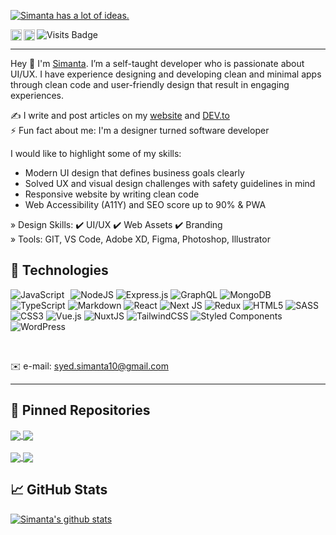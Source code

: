 [![Simanta has a lot of ideas.](https://github.com/syedsimanta03/syedsimanta03/raw/master/cover.gif)](https://designcoder.netlify.app/)


<a href="https://www.linkedin.com/in/syedsimanta03/">
  <img align="left" alt="LinkedIn" width="18px" src="https://raw.githubusercontent.com/peterthehan/peterthehan/master/assets/linkedin.svg" />
</a>

<a href="https://wa.me/%2B8801736781616?text=Hello%20There!" target="_blank" rel="noopener noreferrer">
  <img align="left" alt="app" width="18px" src="https://camo.githubusercontent.com/945d32cdd8d51fe844ca8b2976914ae8786586607aee1cba24d7318e24b30411/68747470733a2f2f6564656e742e6769746875622e696f2f537570657254696e7949636f6e732f696d616765732f7376672f77686174736170702e737667" />
</a>

![Visits Badge](https://badges.pufler.dev/visits/syedsimanta03/syedsimanta03)

------
Hey 👋 I'm [Simanta](http://designcoder.netlify.app). I’m a self-taught developer who is passionate about UI/UX. I have experience designing and developing clean and minimal apps through clean code and user-friendly design that result in engaging experiences.

 ✍️ I write and post articles on my [website](http://designcoder.netlify.app/blog) and [DEV.to](https://dev.to/syedsimanta03) <br>
 ⚡ Fun fact about me: I'm a designer turned software developer


I would like to highlight some of my skills:

- Modern UI design that defines business goals clearly
- Solved UX and visual design challenges with safety guidelines in mind
- Responsive website by writing clean code
- Web Accessibility (A11Y) and SEO score up to 90% & PWA

» Design Skills: ✔️ UI/UX  ✔️ Web Assets ✔️ Branding
<br>
» Tools:  GIT, VS Code, Adobe XD, Figma, Photoshop, Illustrator

## 🧰 Technologies
<p>
  
<img alt="JavaScript" src="https://img.shields.io/badge/javascript-%23323330.svg?style=for-the-badge&logo=javascript&logoColor=%23F7DF1E" style="float: left; margin-right: 10px;"/>
<img alt="NodeJS" src="https://img.shields.io/badge/node.js-%2343853D.svg?style=for-the-badge&logo=node-dot-js&logoColor=white"/>
<img alt="Express.js" src="https://img.shields.io/badge/express.js-%23404d59.svg?style=for-the-badge&logo=express&logoColor=%2361DAFB"/>
<img alt="GraphQL" src="https://img.shields.io/badge/-GraphQL-E10098?style=for-the-badge&logo=graphql"/>
 <img alt="MongoDB" src ="https://img.shields.io/badge/MongoDB-%234ea94b.svg?style=for-the-badge&logo=mongodb&logoColor=white"/>
<img alt="TypeScript" src="https://img.shields.io/badge/typescript-%23007ACC.svg?style=for-the-badge&logo=typescript&logoColor=white"/>
<img alt="Markdown" src="https://img.shields.io/badge/markdown-%23000000.svg?style=for-the-badge&logo=markdown&logoColor=white"/>
  
<img alt="React" src="https://img.shields.io/badge/react-%2320232a.svg?style=for-the-badge&logo=react&logoColor=%2361DAFB"/>
<img alt="Next JS" src="https://img.shields.io/badge/nextjs-%23000000.svg?style=for-the-badge&logo=next.js&logoColor=white"/>
<img alt="Redux" src="https://img.shields.io/badge/redux-%23593d88.svg?style=for-the-badge&logo=redux&logoColor=white"/>
<img alt="HTML5" src="https://img.shields.io/badge/html5-%23E34F26.svg?style=for-the-badge&logo=html5&logoColor=white"/>
<img alt="SASS" src="https://img.shields.io/badge/SASS-hotpink.svg?style=for-the-badge&logo=SASS&logoColor=white"/>
<img alt="CSS3" src="https://img.shields.io/badge/css3-%231572B6.svg?style=for-the-badge&logo=css3&logoColor=white"/>
<img alt="Vue.js" src="https://img.shields.io/badge/vuejs-%2335495e.svg?style=for-the-badge&logo=vue-dot-js&logoColor=%234FC08D"/>
<img alt="NuxtJS" src="https://img.shields.io/badge/NuxtJS-black.svg?style=for-the-badge&logo=NuxtJS&logoColor=white"/>
<img alt="TailwindCSS" src="https://img.shields.io/badge/tailwindcss-%2338B2AC.svg?style=for-the-badge&logo=tailwind-css&logoColor=white"/>
<img alt="Styled Components" src="https://img.shields.io/badge/styled--components-DB7093?style=for-the-badge&logo=styled-components&logoColor=white"/>
 <img alt="WordPress" src="https://img.shields.io/badge/WordPress-%23117AC9.svg?style=for-the-badge&logo=WordPress&logoColor=white"/>
 </p>
 
<br>

✉️ e-mail: syed.simanta10@gmail.com
____
## 📌 Pinned Repositories

<a href="https://github.com/syedsimanta03/coin-desk-revamp">
  <img align="center" src="https://github-readme-stats.vercel.app/api/pin/?username=syedsimanta03&repo=coin-desk-revamp&theme=radical" />
</a>
<a href="https://github.com/syedsimanta03/tailwindcss-dashboard">
  <img align="center" src="https://github-readme-stats.vercel.app/api/pin/?username=syedsimanta03&repo=tailwindcss-dashboard&theme=radical" />
</a>

<br>
<br>

<a href="https://github.com/syedsimanta03/instagram-clone">
  <img align="center" src="https://github-readme-stats.vercel.app/api/pin/?username=syedsimanta03&repo=instagram-clone&theme=radical" />
</a>
<a href="https://github.com/syedsimanta03/fashop-gatsby-shopify">
  <img align="center" src="https://github-readme-stats.vercel.app/api/pin/?username=syedsimanta03&repo=fashop-gatsby-shopify&theme=radical" />
</a>

## 📈 GitHub Stats

<p align = 'left'> 
<a href="https://github.com/anuraghazra/github-readme-stats">
  <img align="center" src="https://github-readme-stats.anuraghazra1.vercel.app/api?username=syedsimanta03&show_icons=true&include_all_commits=true&count_private=true&hide=stars,prs&theme=radical" alt="Simanta's github stats" />
</a>
  
</p>

